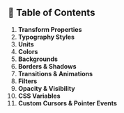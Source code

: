## 📑 Table of Contents

1. **Transform Properties**
2. **Typography Styles**
3. **Units**
4. **Colors**
5. **Backgrounds**
6. **Borders & Shadows**
7. **Transitions & Animations**
8. **Filters**
9. **Opacity & Visibility**
10. **CSS Variables**
11. **Custom Cursors & Pointer Events**